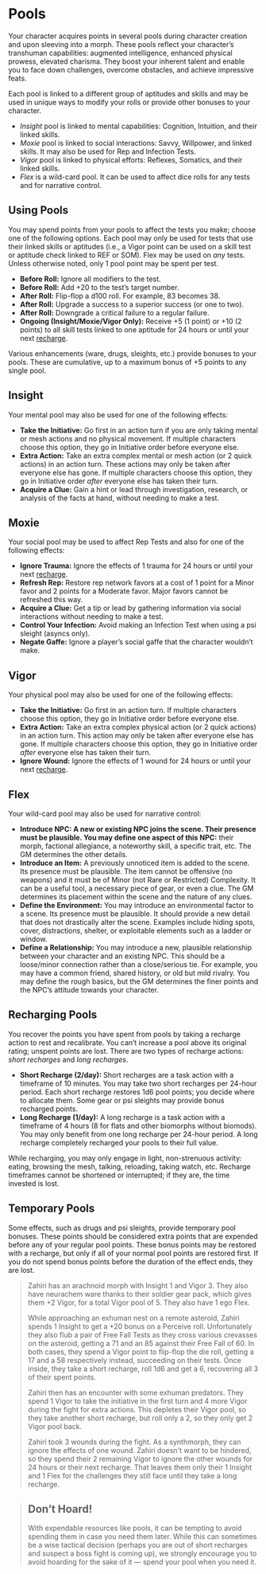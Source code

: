 # Pools

Your character acquires points in several pools during character creation and upon sleeving into a morph. These pools reflect your character’s transhuman capabilities: augmented intelligence, enhanced physical prowess, elevated charisma. They boost your inherent talent and enable you to face down challenges, overcome obstacles, and achieve impressive feats.

Each pool is linked to a different group of aptitudes and skills and may be used in unique ways to modify your rolls or provide other bonuses to your character.

- _Insight_ pool is linked to mental capabilities: Cognition, Intuition, and their linked skills.
- _Moxie_ pool is linked to social interactions: Savvy, Willpower, and linked skills. It may also be used for Rep and Infection Tests.
- _Vigor_ pool is linked to physical efforts: Reflexes, Somatics, and their linked skills.
- _Flex_ is a wild-card pool. It can be used to affect dice rolls for any tests and for narrative control.

## Using Pools

You may spend points from your pools to affect the tests you make; choose one of the following options. Each pool may only be used for tests that use their linked skills or aptitudes (i.e., a Vigor point can be used on a skill test or aptitude check linked to REF or SOM). Flex may be used on _any_ tests. Unless otherwise noted, only 1 pool point may be spent per test.

- **Before Roll:** Ignore all modifiers to the test.
- **Before Roll:** Add +20 to the test’s target number.
- **After Roll:** Flip-flop a d100 roll. For example, 83 becomes 38.
- **After Roll:** Upgrade a success to a superior success (or one to two).
- **After Roll:** Downgrade a critical failure to a regular failure.
- **Ongoing (Insight/Moxie/Vigor Only):** Receive +5 (1 point) or +10 (2 points) to all skill tests linked to one aptitude for 24 hours or until your next [recharge](../03/05-pools.md#recharging-pools).

Various enhancements (ware, drugs, sleights, etc.) provide bonuses to your pools. These are cumulative, up to a maximum bonus of +5 points to any single pool.

## Insight

Your mental pool may also be used for one of the following effects:

- **Take the Initiative:** Go first in an action turn if you are only taking mental or mesh actions and no physical movement. If multiple characters choose this option, they go in Initiative order before everyone else.
- **Extra Action:** Take an extra complex mental or mesh action (or 2 quick actions) in an action turn. These actions may only be taken after everyone else has gone. If multiple characters choose this option, they go in Initiative order _after_ everyone else has taken their turn.
- **Acquire a Clue:** Gain a hint or lead through investigation, research, or analysis of the facts at hand, without needing to make a test.

## Moxie

Your social pool may be used to affect Rep Tests and also for one of the following effects:

- **Ignore Trauma:** Ignore the effects of 1 trauma for 24 hours or until your next [recharge](../03/05-pools.md#recharging-pools).
- **Refresh Rep:** Restore rep network favors at a cost of 1 point for a Minor favor and 2 points for a Moderate favor. Major favors cannot be refreshed this way.
- **Acquire a Clue:** Get a tip or lead by gathering information via social interactions without needing to make a test.
- **Control Your Infection:** Avoid making an Infection Test when using a psi sleight (asyncs only).
- **Negate Gaffe:** Ignore a player’s social gaffe that the character wouldn’t make.

## Vigor

Your physical pool may also be used for one of the following effects:

- **Take the Initiative:** Go first in an action turn. If multiple characters choose this option, they go in Initiative order before everyone else.
- **Extra Action:** Take an extra complex physical action (or 2 quick actions) in an action turn. This action may only be taken after everyone else has gone. If multiple characters choose this option, they go in Initiative order _after_ everyone else has taken their turn.
- **Ignore Wound:** Ignore the effects of 1 wound for 24 hours or until your next [recharge](../03/05-pools.md#recharging-pools).

## Flex

Your wild-card pool may also be used for narrative control:

- **Introduce NPC: A new or existing NPC joins the scene. Their presence must be plausible. You may define one aspect of this NPC:** their morph, factional allegiance, a noteworthy skill, a specific trait, etc. The GM determines the other details.
- **Introduce an Item:** A previously unnoticed item is added to the scene. Its presence must be plausible. The item cannot be offensive (no weapons) and it must be of Minor (not Rare or Restricted) Complexity. It can be a useful tool, a necessary piece of gear, or even a clue. The GM determines its placement within the scene and the nature of any clues.
- **Define the Environment:** You may introduce an environmental factor to a scene. Its presence must be plausible. It should provide a new detail that does not drastically alter the scene. Examples include hiding spots, cover, distractions, shelter, or exploitable elements such as a ladder or window.
- **Define a Relationship:** You may introduce a new, plausible relationship between your character and an existing NPC. This should be a loose/minor connection rather than a close/serious tie. For example, you may have a common friend, shared history, or old but mild rivalry. You may define the rough basics, but the GM determines the finer points and the NPC’s attitude towards your character.

## Recharging Pools

You recover the points you have spent from pools by taking a recharge action to rest and recalibrate. You can’t increase a pool above its original rating; unspent points are lost. There are two types of recharge actions: _short recharges_ and _long recharges_.

- **Short Recharge (2/day):** Short recharges are a task action with a timeframe of 10 minutes. You may take two short recharges per 24-hour period. Each short recharge restores 1d6 pool points; you decide where to allocate them. Some gear or psi sleights may provide bonus recharged points.
- **Long Recharge (1/day):** A long recharge is a task action with a timeframe of 4 hours (8 for flats and other biomorphs without biomods). You may only benefit from one long recharge per 24-hour period. A long recharge completely recharged your pools to their full value.

While recharging, you may only engage in light, non-strenuous activity: eating, browsing the mesh, talking, reloading, taking watch, etc. Recharge timeframes cannot be shortened or interrupted; if they are, the time invested is lost.

## Temporary Pools

Some effects, such as drugs and psi sleights, provide temporary pool bonuses. These points should be considered extra points that are expended before any of your regular pool points. These bonus points may be restored with a recharge, but only if all of your normal pool points are restored first. If you do not spend bonus points before the duration of the effect ends, they are lost.

<blockquote>

Zahiri has an arachnoid morph with Insight 1 and Vigor 3. They also have neurachem ware thanks to their soldier gear pack, which gives them +2 Vigor, for a total Vigor pool of 5. They also have 1 ego Flex.

While approaching an exhuman nest on a remote asteroid, Zahiri spends 1 Insight to get a +20 bonus on a Perceive roll. Unfortunately they also flub a pair of Free Fall Tests as they cross various crevasses on the asteroid, getting a 71 and an 85 against their Free Fall of 60. In both cases, they spend a Vigor point to flip-flop the die roll, getting a 17 and a 58 respectively instead, succeeding on their tests. Once inside, they take a short recharge, roll 1d6 and get a 6, recovering all 3 of their spent points.

Zahiri then has an encounter with some exhuman predators. They spend 1 Vigor to take the initiative in the first turn and 4 more Vigor during the fight for extra actions. This depletes their Vigor pool, so they take another short recharge, but roll only a 2, so they only get 2 Vigor pool back.

Zahiri took 3 wounds during the fight. As a synthmorph, they can ignore the effects of one wound. Zahiri doesn't want to be hindered, so they spend their 2 remaining Vigor to ignore the other wounds for 24 hours or their next recharge. That leaves them only their 1 Insight and 1 Flex for the challenges they still face until they take a long recharge.

</blockquote>

<blockquote>

## Don’t Hoard!

With expendable resources like pools, it can be tempting to avoid spending them in case you need them later. While this can sometimes be a wise tactical decision (perhaps you are out of short recharges and suspect a boss fight is coming up), we strongly encourage you to avoid hoarding for the sake of it — spend your pool when you need it.

</blockquote>
